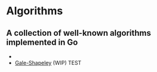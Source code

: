 Algorithms
==========
A collection of well-known algorithms implemented in Go
-------------------------------------------------------
* 
* [Gale-Shapeley](https://github.com/oyvinddd/algorithms/blob/master/algorithms/other/galeshapeley.go) (WIP)
    TEST